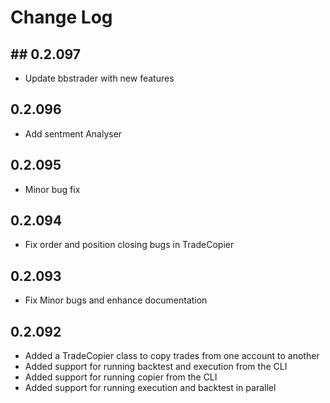 # Change Log

## ## 0.2.097
- Update bbstrader with new features

## 0.2.096
- Add sentment Analyser

## 0.2.095
- Minor bug fix

## 0.2.094
- Fix order and position closing bugs in TradeCopier


## 0.2.093
- Fix Minor bugs and enhance documentation

## 0.2.092

- Added a TradeCopier class to copy trades from one account to another
- Added support for running backtest and execution from the CLI
- Added support for running copier from the CLI
- Added support for running execution and backtest in parallel
